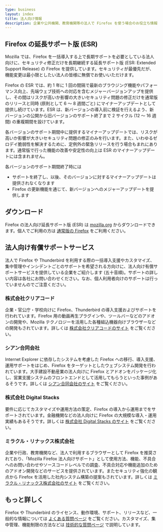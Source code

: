 ```yaml
---
type: business
layout: index
title: 法人向け情報
description: 企業や公共機関、教育機関等の法人で Firefox を使う場合のお役立ち情報をまとめました。
---
```


## Firefox の延長サポート版 (ESR)

Mozilla では、Firefox を一括導入する上で長期サポートを必要としている法人向けに、セキュリティ修正だけを長期継続する延長サポート版 (ESR: Extended Support Release) の Firefox を提供しています。セキュリティが最優先だが、機能変更は最小限としたい法人の皆様に無償でお使いいただけます。

Firefox の ESR では、約 1 年に 1 回の間隔で最新のブラウジング機能やパフォーマンス向上、先端ウェブ技術への対応を含むメジャーバージョンアップを提供し、その間はリスクが高いか影響の大きいセキュリティ問題の修正だけを通常版のリリースと同時 (原則として 6 〜 8 週間ごと) にマイナーアップデートとして提供し続けています。ESR は、新バージョンの導入前に検証を行えるよう、新バージョンの公開から旧バージョンのサポート終了まで 2 サイクル (12 〜 16 週間) の重複期間を設けています。

各バージョンのサポート期間中に提供するマイナーアップデートでは、リスクが高いか影響が大きいセキュリティ問題の修正のみを行います。また、いわゆるゼロデイ脆弱性を解決するために、定例外の緊急リリースを行う場合もまれにあります。通常版で行った機能の改善や安定性の向上は ESR のマイナーアップデートには含まれません。

各バージョンのサポート期間終了時には

* サポートを終了し、以後、そのバージョンに対するマイナーアップデートは提供されなくなります
* Firefox の更新機能を通じて、新バージョンへのメジャーアップデートを提供します

## ダウンロード

Firefox の法人向け延長サポート版 (ESR) は [mozilla.org](https://www.mozilla.org/ja/firefox/enterprise/#download) からダウンロードできます。個人でご利用の方は [通常版の Firefox](https://www.mozilla.org/ja/firefox/) をご利用ください。

## 法人向け有償サポートサービス

法人で Firefox や Thunderbird を利用する際の一括導入支援やカスタマイズ、集中管理やインシデントごとのサポートを希望される方向けに、法人向け有償サポートサービスを提供している企業をご紹介します (五十音順)。サポートの詳しい内容は各社にお問い合わせください。なお、個人利用者向けのサポートは行っていませんのでご注意ください。

### 株式会社クリアコード

企業・官公庁・学校向けに Firefox、Thunderbird の導入支援およびサポートを行われています。Firefox 用の動画再生プラグインや、ツールバーなどのアドオンの開発や、Mozilla テクノロジーを活用した各種組込機器向けブラウザーなどの開発もされています。詳しくは [株式会社クリアコードのサイト](https://www.clear-code.com/services/mozilla/menu.html) をご覧ください。

### シアン合同会社

Internet Explorer に依存したシステムを考慮した Firefox への移行、導入支援、運用サポートをはじめ、Firefox をターゲットとしたウェブシステム開発を行われています。大手建設不動産業の法人向けに Firefox とアドオンをパッケージ化し、営業支援システムのフロントエンドとして活用してもらうといった事例があるそうです。詳しくは [シアン合同会社のサイト](http://cyaan.co.jp/?page_id=35) をご覧ください。

### 株式会社 Digital Stacks

要件に応じてカスタマイズや運用方法の策定、Firefox の導入から運用までをサポートされています。金融機関などの法人向けに Firefox の大規模な導入・運用実績もあるそうです。詳しくは [株式会社 Digital Stacks のサイト](https://www.digitalstacks.net/tp/products-firefox-esr/) をご覧ください。

### ミラクル・リナックス株式会社

企業や行政、教育機関など、法人で利用するブラウザーとして Firefox を推奨されており、「Mozilla Firefox 法人向けサポート」として使用方法、機能、不具合へのお問い合わせやソースコードレベルでの調査、不具合対応や機能追加のためのアドオン開発などのサービスを提供されています。またセキュリティ強化の観点から Firefox を活用した社内システム構築の提案もされています。詳しくは [ミラクル・リナックス株式会社のサイト](https://www.miraclelinux.com/lp/mozilla-support) をご覧ください。

## もっと詳しく

Firefox や Thunderbird のライセンス、動作環境、サポート、リリースなど、一般的な情報については [よくある質問ページ](/business/faq/) をご覧ください。カスタマイズ、集中管理、機能制限の方法などは [技術的な質問ページ](/business/faq/tech/) で説明しています。
